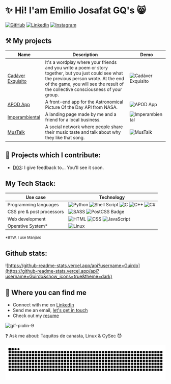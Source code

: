 #  ✨ Hi! I'am Emilio Josafat GQ's 😸 <br>

[![GitHub](https://img.shields.io/badge/github-%23121011.svg?style=for-the-badge&logo=github&logoColor=white)](https://github.com/Adoptsomekids)
[![LinkedIn](https://img.shields.io/badge/linkedin-%230077B5.svg?style=for-the-badge&logo=linkedin&logoColor=white)](https://www.linkedin.com/in/emilio-josafat-giacomo-quintero-3b5959243/)
[![Instagram](https://img.shields.io/badge/Instagram-%23E4405F.svg?style=for-the-badge&logo=Instagram&logoColor=white)](https://www.instagram.com/adoptsomekids/?utm_source=qr&igshid=ZDc4ODBmNjlmNQ%3D%3D)


## ⚒️ My projects

| Name | Description | Demo |
|--|--|--|
| [Cadáver Exquisito](https://www.cadaverexquisito.xyz/) | It's a wordplay where your friends and you write a poem or story together, but you just could see what the previous person wrote. At the end of the game, you will see the result of the collective consciousness of your group. | ![Cadáver Exquisito](https://res.cloudinary.com/dyuo7wfyi/image/upload/v1683394703/website/projects/ce_en_01_x4g2yp.png) |
| [APOD App](https://apod-app-guirdo.vercel.app/) | A front-end app for the Astronomical Picture Of the Day API from NASA.| ![APOD App](https://res.cloudinary.com/dyuo7wfyi/image/upload/v1677338686/website/projects/apod-app_i8d5c5.png) |
| [Imperambiental](https://imperambiental.com) | A landing page made by me and a friend for a local business. | ![Imperambiental](https://res.cloudinary.com/dyuo7wfyi/image/upload/v1677534956/website/projects/imperambiental_omjwtr.png) |
| [MusTalk](https://mustalk.vercel.app/home) | A social network where people share their music taste and talk about why they like that song. | ![MusTalk](https://res.cloudinary.com/dyuo7wfyi/image/upload/v1677594695/website/projects/mustalk_ormvre.png) |

## 🤝 Projects which I contribute:

- [D03](https://github.com/): I give feedback to... You'll see it soon. 

## My Tech Stack:

| Use case | Technology |
|---|---|
| Programming languages | ![Python](https://img.shields.io/badge/python-3670A0?style=for-the-badge&logo=python&logoColor=ffdd54) ![Shell Script](https://img.shields.io/badge/shell_script-%23121011.svg?style=for-the-badge&logo=gnu-bash&logoColor=white) ![C](https://img.shields.io/badge/c-%2300599C.svg?style=for-the-badge&logo=c&logoColor=white) ![C++](https://img.shields.io/badge/c++-%2300599C.svg?style=for-the-badge&logo=c%2B%2B&logoColor=white) ![C#](https://img.shields.io/badge/c%23-%23239120.svg?style=for-the-badge&logo=c-sharp&logoColor=white)|
|  CSS pre & post processors | ![SASS](https://img.shields.io/badge/Sass-CC6699?style=for-the-badge&logo=sass&logoColor=white) ![PostCSS Badge](https://img.shields.io/badge/PostCSS-DD3A0A?logo=postcss&logoColor=fff&style=flat-square)|
|  Web development | ![HTML](https://img.shields.io/badge/HTML5-E34F26?style=for-the-badge&logo=html5&logoColor=white) ![CSS](https://img.shields.io/badge/CSS3-1572B6?style=for-the-badge&logo=css3&logoColor=white) ![JavaScript](https://img.shields.io/badge/JavaScript-323330?style=for-the-badge&logo=javascript&logoColor=F7DF1E)  |
| Operative System* | ![Linux](https://img.shields.io/badge/Linux-FCC624?style=for-the-badge&logo=linux&logoColor=black) |

<small>*BTW, I use Manjaro </small>

## Github stats:

![https://github-readme-stats.vercel.app/api?username=Guirdo](https://github-readme-stats.vercel.app/api?username=Guirdo&show_icons=true&theme=dark)

## 🔎 Where you can find me

- Connect with me on [LinkedIn](www.linkedin.com/in/emilio-giacomo)
- Send me an email, [let's get in touch](emiliogiacomog@gmail.com)
- Check out my [resume](https://drive.google.com/file/d/1gx_5b0WLmMXVElOzKSc_VCSQDB0afj33/view?usp=sharing)

![gif-piolin-9](https://user-images.githubusercontent.com/83385717/236990386-5b1a2c21-46b3-419f-8e93-7038df142af2.gif)

  ❓ Ask me about: Taquitos de canasta, Linux & CySec 😈 <br> 


![Snake animation](https://github.com/andrekolodochka/andrekolodochka/blob/output/github-contribution-grid-snake.svg)



<!--
**Adoptsomekids/Adoptsomekids** is a ✨ _special_ ✨ repository because its `README.md` (this file) appears on your GitHub profile.

Here are some ideas to get you started:

- 🔭 I’m currently working on ...
- 🌱 I’m currently learning ...
- 👯 I’m looking to collaborate on ...
- 🤔 I’m looking for help with ...
- 💬 Ask me about ...
- 📫 How to reach me: ...
- 😄 Pronouns: ...
- ⚡ Fun fact: ...
-->
